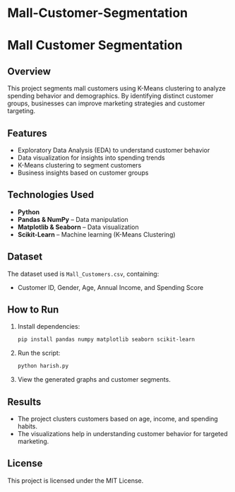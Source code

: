 # Mall-Customer-Segmentation
# Mall Customer Segmentation

## Overview
This project segments mall customers using K-Means clustering to analyze spending behavior and demographics. By identifying distinct customer groups, businesses can improve marketing strategies and customer targeting.

## Features
- Exploratory Data Analysis (EDA) to understand customer behavior
- Data visualization for insights into spending trends
- K-Means clustering to segment customers
- Business insights based on customer groups

## Technologies Used
- **Python**
- **Pandas & NumPy** – Data manipulation
- **Matplotlib & Seaborn** – Data visualization
- **Scikit-Learn** – Machine learning (K-Means Clustering)

## Dataset
The dataset used is `Mall_Customers.csv`, containing:
- Customer ID, Gender, Age, Annual Income, and Spending Score

## How to Run
1. Install dependencies:  
   ```bash
   pip install pandas numpy matplotlib seaborn scikit-learn
   ```
2. Run the script:  
   ```bash
   python harish.py
   ```
3. View the generated graphs and customer segments.

## Results
- The project clusters customers based on age, income, and spending habits.
- The visualizations help in understanding customer behavior for targeted marketing.

## License
This project is licensed under the MIT License.

